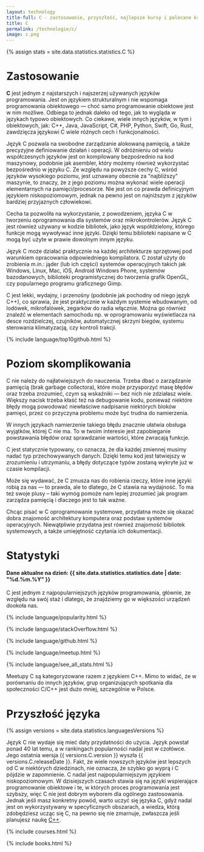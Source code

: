 ```yaml
---
layout: technology
title-full: C - zastosowanie, przyszłość, najlepsze kursy i polecane książki
title: C
permalink: /technologie/c/
image: c.png
---
```


{% assign stats = site.data.statistics.statistics.C %}

# Zastosowanie

**C** jest jednym z najstarszych i najszerzej używanych języków programowania. Jest on językiem strukturalnym i nie wspomaga programowania obiektowego — choć samo programowanie obiektowe jest w nim możliwe. Odbiega to jednak daleko od tego, jak to wygląda w językach typowo obiektowych. Co ciekawe, wiele innych języków, w tym i obiektowych, jak: C++, Java, JavaScript, C#, PHP, Python, Swift, Go, Rust, zawdzięcza językowi C wiele różnych cech i funkcjonalności.

Język C pozwala na swobodne zarządzanie alokowaną pamięcią, a także precyzyjne definiowanie działań i operacji. W odróżnieniu od wielu współczesnych języków jest on kompilowany bezpośrednio na kod maszynowy, podobnie jak asembler, który możemy również wykorzystać bezpośrednio w języku C. Ze względu na powyższe cechy C, wśród języków wysokiego poziomu, jest uznawany obecnie za &quot;najbliższy&quot; maszynie, to znaczy, że z jego poziomu można wykonać wiele operacji elementarnych na pamięci/procesorze. Nie jest on co prawda definicyjnym językiem niskopoziomowym, jednak na pewno jest on najniższym z języków bardziej przyjaznych człowiekowi.

Cecha ta pozwoliła na wykorzystanie, z powodzeniem, języka C w tworzeniu oprogramowania dla systemów oraz mikrokontrolerów. Język C jest również używany w kodzie bibliotek, jako język współdzielony, którego funkcje mogą wywoływać inne języki. Dzięki temu biblioteki napisane w C mogą być użyte w prawie dowolnym innym języku.

Język C może działać praktycznie na każdej architekturze sprzętowej pod warunkiem opracowania odpowiedniego kompilatora. C został użyty do zrobienia m.in.: jąder (lub ich części) systemów operacyjnych takich jak Windows, Linux, Mac, iOS, Android Windows Phone, systemów bazodanowych, biblioteki programistycznej do tworzenia grafik OpenGL, czy popularnego programu graficznego Gimp.

C jest lekki, wydajny, i przenośny (podobnie jak pochodny od niego język C++), co sprawia, że jest praktycznie w każdym systemie wbudowanym, od lodówek, mikrofalówek, zegarków do radia włącznie. Można go również znaleźć w elementach samochodu np. w oprogramowaniu wyświetlacza na desce rozdzielczej, czujników, automatycznej skrzyni biegów, systemu sterowania klimatyzacją, czy kontroli trakcji.

{% include language/top10github.html %}

# Poziom skomplikowania

C nie należy do najłatwiejszych do nauczenia. Trzeba dbać o zarządzanie pamięcią (brak garbage collectora), które może przysporzyć masę błędów oraz trzeba zrozumieć, czym są wskaźniki — bez nich nie zdziałasz wiele. Większy nacisk trzeba kłaść też na debugowanie kodu, ponieważ niektóre błędy mogą powodować niewłaściwe nadpisanie niektórych bloków pamięci, przez co przyczyna problemu może być trudna do namierzenia.

W innych językach namierzenie takiego błędu znacznie ułatwia obsługa wyjątków, której C nie ma. To w twoim interesie jest zapobieganie powstawania błędów oraz sprawdzanie wartości, które zwracają funkcje.

C jest statycznie typowany, co oznacza, że dla każdej zmiennej musimy nadać typ przechowywanych danych. Dzięki temu kod jest łatwiejszy w zrozumieniu i utrzymaniu, a błędy dotyczące typów zostaną wykryte już w czasie kompilacji.

Może się wydawać, że C zmusza nas do robienia rzeczy, które inne języki robią za nas — to prawda, ale to dlatego, że C stawia na wydajność. To ma też swoje plusy – taki wymóg pomoże nam lepiej zrozumieć jak program zarządza pamięcią i dlaczego jest to tak ważne.

Chcąc pisać w C oprogramowanie systemowe, przydatna może się okazać dobra znajomość architektury komputera oraz podstaw systemów operacyjnych. Niewątpliwie przydatna jest również znajomość bibliotek systemowych, a także umiejętność czytania ich dokumentacji.

# Statystyki

<h4>Dane aktualne na dzień: {{ site.data.statistics.statistics.date | date: "%d.%m.%Y"  }}</h4>

C jest jednym z najpopularniejszych języków programowania, głównie, ze względu na swój staż i dlatego, że znajdziemy go w większości urządzeń dookoła nas.

{% include language/popularity.html %}

{% include language/stackOverflow.html %}

{% include language/github.html %}

{% include language/meetup.html %}

{% include language/see_all_stats.html %}

Meetupy C są kategoryzowane razem z językiem C++. Mimo to widać, że w porównaniu do innych języków, grup organizujących spotkania dla społeczności C/C++ jest dużo mniej, szczególnie w Polsce.

# Przyszłość języka

{% assign versions = site.data.statistics.languagesVersions %}

Język C nie wydaje się mieć daty przydatności do użycia. Język powstał ponad 40 lat temu, a w rankingach popularności nadal jest w czołówce. Jego ostatnia wersja {{ versions.C.version }} wyszła {{ versions.C.releaseDate }}. Fakt, że wiele nowszych języków jest lepszych od C w niektórych dziedzinach, nie oznacza, że szybko go wyprą i C pójdzie w zapomnienie. C nadal jest najpopularniejszym językiem niskopoziomowym. W dzisiejszych czasach stawia się na języki wspierające programowanie obiektowe i te, w których proces programowania jest szybszy, więc C nie jest dobrym wyborem dla ogólnego zastosowania. Jednak jeśli masz konkretny powód, warto uczyć się języka C, gdyż nadal jest on wykorzystywany w specyficznych obszarach, a wiedza, którą zdobędziesz ucząc się C, na pewno się nie zmarnuje, zwłaszcza jeśli planujesz naukę [C++](/technologie/c++).

{% include courses.html %}

{% include books.html %}
